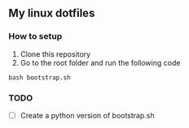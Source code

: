## My linux dotfiles

### How to setup

1. Clone this repository
2. Go to the root folder and run the following code

```
bash bootstrap.sh
```

### TODO

- [ ] Create a python version of bootstrap.sh